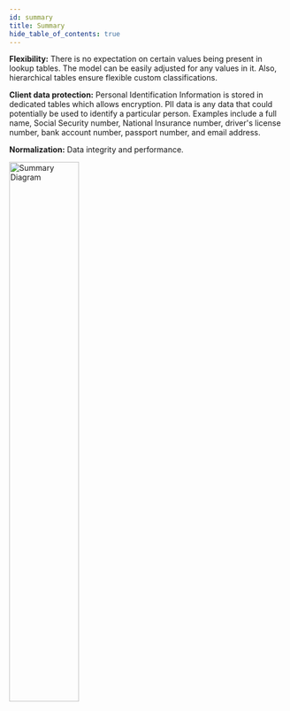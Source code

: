 ```yaml
---
id: summary
title: Summary
hide_table_of_contents: true
---
```


<div className='overview-wrapper_src-css-scss-'>
<div className='overview-content_src-css-scss-'>

**Flexibility:**  There is no expectation on certain values being present in lookup tables. The model can be easily adjusted for any values in it.  Also, hierarchical tables ensure flexible custom classifications. 

**Client data protection:**  Personal Identification Information is stored in dedicated tables which allows encryption. PII data is any data that could potentially be used to identify a particular person. Examples include a full name, Social Security number, National Insurance number, driver's license number, bank account number, passport number, and email address.​

**Normalization:** Data integrity and performance.

</div>

<div>
    <img width='50%' className='overview-img_src-css-scss-' src='../img/summary-diagram.png' alt='Summary Diagram'/>
</div>
</div>